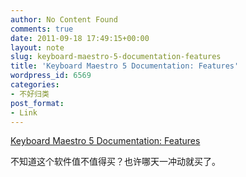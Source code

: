 ```yaml
---
author: No Content Found
comments: true
date: 2011-09-18 17:49:15+00:00
layout: note
slug: keyboard-maestro-5-documentation-features
title: 'Keyboard Maestro 5 Documentation: Features'
wordpress_id: 6569
categories:
- 不好归类
post_format:
- Link
---
```


[Keyboard Maestro 5 Documentation: Features](http://www.keyboardmaestro.com/documentation/5/features.html)

不知道这个软件值不值得买？也许哪天一冲动就买了。
